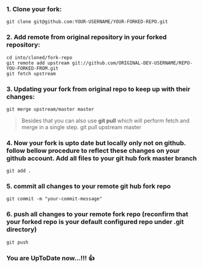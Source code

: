 ### 1. Clone your fork:

    git clone git@github.com:YOUR-USERNAME/YOUR-FORKED-REPO.git

### 2. Add remote from original repository in your forked repository: 

    cd into/cloned/fork-repo
    git remote add upstream git://github.com/ORIGINAL-DEV-USERNAME/REPO-YOU-FORKED-FROM.git
    git fetch upstream

### 3. Updating your fork from original repo to keep up with their changes:
    
    git merge upstream/master master

> Besides that you can also use **git pull** which will perform fetch and merge in a single step.
    git pull upstream master

### 4. Now your fork is upto date but locally only not on github. follow bellow procedure to reflect these changes on your github account. Add all files to your 	 git hub fork master branch

	git add .

### 5. commit all changes to your remote git hub fork repo

	git commit -m "your-commit-message"	

### 6. push all changes to your remote fork repo (reconfirm that your forked repo is your default configured repo under .git directory)

	git push 	

### You are UpToDate now...!!! :+1:

